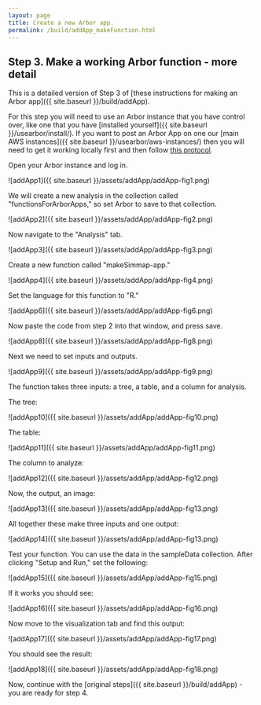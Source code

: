 ```yaml
---
layout: page
title: Create a new Arbor app.
permalink: /build/addApp_makeFunction.html
---
```


## Step 3. Make a working Arbor function - more detail

This is a detailed version of Step 3 of [these instructions for making an Arbor app]({{ site.baseurl }}/build/addApp).

For this step you will need to use an Arbor instance that you have control over, like one that you have [installed yourself]({{ site.baseurl }}/usearbor/install/). If you want to post an Arbor App on one our [main AWS instances]({{ site.baseurl }}/usearbor/aws-instances/) then you will need to get it working locally first and then follow [this protocol](#).

Open your Arbor instance and log in.

![addApp1]({{ site.baseurl }}/assets/addApp/addApp-fig1.png)

We will create a new analysis in the collection called "functionsForArborApps," so set Arbor to save to that collection.

![addApp2]({{ site.baseurl }}/assets/addApp/addApp-fig2.png)

Now navigate to the "Analysis" tab.

![addApp3]({{ site.baseurl }}/assets/addApp/addApp-fig3.png)

Create a new function called "makeSimmap-app."

![addApp4]({{ site.baseurl }}/assets/addApp/addApp-fig4.png)

Set the language for this function to "R."

![addApp6]({{ site.baseurl }}/assets/addApp/addApp-fig6.png)

Now paste the code from step 2 into that window, and press save.

![addApp8]({{ site.baseurl }}/assets/addApp/addApp-fig8.png)

Next we need to set inputs and outputs.

![addApp9]({{ site.baseurl }}/assets/addApp/addApp-fig9.png)

The function takes three inputs: a tree, a table, and a column for analysis.

The tree:

![addApp10]({{ site.baseurl }}/assets/addApp/addApp-fig10.png)

The table:

![addApp11]({{ site.baseurl }}/assets/addApp/addApp-fig11.png)

The column to analyze:

![addApp12]({{ site.baseurl }}/assets/addApp/addApp-fig12.png)

Now, the output, an image:

![addApp13]({{ site.baseurl }}/assets/addApp/addApp-fig13.png)

All together these make three inputs and one output:

![addApp14]({{ site.baseurl }}/assets/addApp/addApp-fig13.png)

Test your function. You can use the data in the sampleData collection. After clicking "Setup and Run," set the following:

![addApp15]({{ site.baseurl }}/assets/addApp/addApp-fig15.png)

If it works you should see:

![addApp16]({{ site.baseurl }}/assets/addApp/addApp-fig16.png)

Now move to the visualization tab and find this output:

![addApp17]({{ site.baseurl }}/assets/addApp/addApp-fig17.png)

You should see the result:

![addApp18]({{ site.baseurl }}/assets/addApp/addApp-fig18.png)


Now, continue with the [original steps]({{ site.baseurl }}/build/addApp) - you are ready for step 4.
